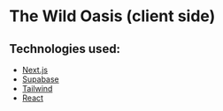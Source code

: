# The Wild Oasis (client side)

## Technologies used:
- [Next.js](https://nextjs.org/)
- [Supabase](https://supabase.com/)
- [Tailwind](https://tailwindcss.com/)
- [React](https://react.dev/)
